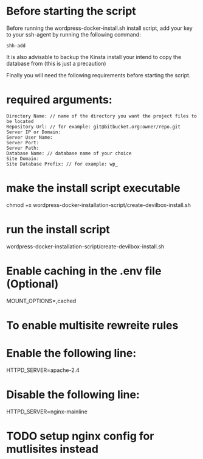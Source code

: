 
# Before starting the script
Before running the wordpress-docker-install.sh install script, add your key to your ssh-agent by running the following command:

    shh-add

It is also advisable to backup the Kinsta install your intend to copy the database from (this is just a precaution)

Finally you will need the following requirements before starting the script. 

# required arguments:

    Directory Name: // name of the directory you want the project files to be located
    Repository Url: // for example: git@bitbucket.org:owner/repo.git
    Server IP or Domain: 
    Server User Name: 
    Server Port: 
    Server Path: 
    Database Name: // database name of your choice
    Site Domain: 
    Site Database Prefix: // for example: wp_


# make the install script executable
chmod +x wordpress-docker-installation-script/create-devilbox-install.sh

# run the install script
wordpress-docker-installation-script/create-devilbox-install.sh

# Enable caching in the .env file (Optional)
MOUNT_OPTIONS=,cached


# To enable multisite rewreite rules

# Enable the following line:
HTTPD_SERVER=apache-2.4

# Disable the following line:
HTTPD_SERVER=nginx-mainline

# TODO setup nginx config for mutlisites instead